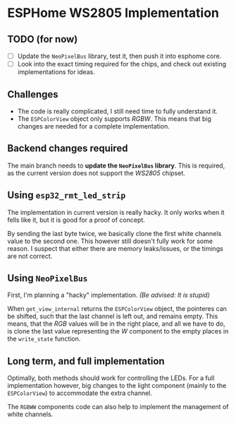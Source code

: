 # ESPHome WS2805 Implementation

## TODO (for now)

  - [ ] Update the `NeoPixelBus` library, test it, then push it into esphome core.
  - [ ] Look into the exact timing required for the chips, and check out existing
  implementations for ideas.

## Challenges

  - The code is really complicated, I still need time to fully understand it.
  - The `ESPColorView` object only supports *RGBW*. This means that big changes are needed for a complete implementation.

## Backend changes required

The main branch needs to **update the `NeoPixelBus` library**.
This is required, as the current version does not support the *WS2805* chipset.

## Using `esp32_rmt_led_strip`

The implementation in current version is really hacky.
It only works when it fells like it, but it is good for a proof of concept.

By sending the last byte twice, we basically clone the first white channels
value to the second one. This however still doesn't fully work for some reason.
I suspect that either there are memory leaks/issues, or the timings are not correct.

## Using `NeoPixelBus`

First, I'm planning a "hacky" implementation. *(Be advised: It is stupid)*

When `get_view_internal` returns the `ESPColorView` object, the pointeres can be shifted,
such that the last channel is left out, and remains empty.
This means, that the *RGB* values will be in the right place, and all we have to do,
is clone the last value representing the *W* component to the empty places in the `write_state` function.

## Long term, and full implementation

Optimally, both methods should work for controlling the LEDs.
For a full implementation however, big changes to the light component
(mainly to the `ESPColorView`) to accommodate the extra channel.

The `RGBWW` components code can also help to implement the
management of white channels.